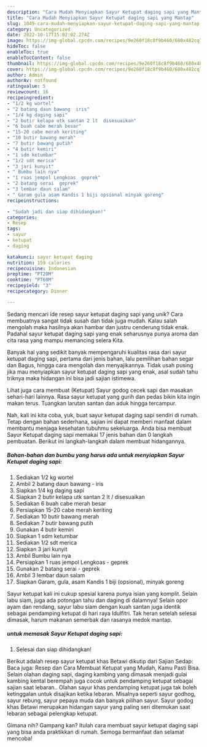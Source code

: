 ```yaml
---
description: "Cara Mudah Menyiapkan Sayur Ketupat daging sapi yang Mantap"
title: "Cara Mudah Menyiapkan Sayur Ketupat daging sapi yang Mantap"
slug: 1049-cara-mudah-menyiapkan-sayur-ketupat-daging-sapi-yang-mantap
category: Uncategorized
date: 2022-10-17T15:02:02.274Z
image: https://img-global.cpcdn.com/recipes/9e260f18c8f9b460/680x482cq70/sayur-ketupat-daging-sapi-foto-resep-utama.jpg
hideToc: false
enableToc: true
enableTocContent: false
thumbnail: https://img-global.cpcdn.com/recipes/9e260f18c8f9b460/680x482cq70/sayur-ketupat-daging-sapi-foto-resep-utama.jpg
cover: https://img-global.cpcdn.com/recipes/9e260f18c8f9b460/680x482cq70/sayur-ketupat-daging-sapi-foto-resep-utama.jpg
author: Admin
authorAv: notfound
ratingvalue: 5
reviewcount: 16
recipeingredient:
- "1/2 kg wortel"
- "2 batang daun bawang  iris"
- "1/4 kg daging sapi"
- "2 butir kelapa utk santan 2 lt  disesuaikan"
- "6 buah cabe merah besar"
- "15-20 cabe merah keriting"
- "10 butir bawang merah"
- "7 butir bawang putih"
- "4 butir kemiri"
- "1 sdm ketumbar"
- "1/2 sdt merica"
- "3 jari kunyit"
- " Bumbu lain nya"
- "1 ruas jempol Lengkoas  geprek"
- "2 batang serai  geprek"
- "3 lembar daun salam"
- " Garam gula asam Kandis 1 biji opsional minyak goreng"
recipeinstructions:

- "Sudah jadi dan siap dihidangkan!"
categories:
- Resep
tags:
- sayur
- ketupat
- daging

katakunci: sayur ketupat daging 
nutrition: 159 calories
recipecuisine: Indonesian
preptime: "PT20M"
cooktime: "PT60M"
recipeyield: "3"
recipecategory: Dinner

---
```





Sedang mencari ide resep sayur ketupat daging sapi yang unik? Cara membuatnya sangat tidak susah dan tidak juga mudah. Kalau salah mengolah maka hasilnya akan hambar dan justru cenderung tidak enak. Padahal sayur ketupat daging sapi yang enak seharusnya punya aroma dan cita rasa yang mampu memancing selera Kita.





Banyak hal yang sedikit banyak mempengaruhi kualitas rasa dari sayur ketupat daging sapi, pertama dari jenis bahan, lalu pemilihan bahan segar dan Bagus, hingga cara mengolah dan menyajikannya. Tidak usah pusing jika mau menyiapkan sayur ketupat daging sapi yang enak,      asal sudah tahu triknya maka hidangan ini bisa jadi sajian istimewa.














Lihat juga cara membuat (Ketupat) Sayur godog cecek sapi dan masakan sehari-hari lainnya. Rasa sayur ketupat yang gurih dan pedas bikin kita ingin makan terus. Tuangkan larutan santan dan aduk hingga tercampur.






Nah, kali ini kita coba, yuk, buat sayur ketupat daging sapi sendiri di rumah. Tetap dengan bahan sederhana, sajian ini dapat memberi manfaat dalam membantu menjaga kesehatan tubuhmu sekeluarga. Anda bisa membuat Sayur Ketupat daging sapi memakai 17 jenis bahan dan 0 langkah pembuatan. Berikut ini langkah-langkah dalam membuat hidangannya.

<!--inarticleads1-->

##### Bahan-bahan dan bumbu yang harus ada untuk menyiapkan Sayur Ketupat daging sapi:

1. Sediakan 1/2 kg wortel
1. Ambil 2 batang daun bawang - iris
1. Siapkan 1/4 kg daging sapi
1. Siapkan 2 butir kelapa utk santan 2 lt / disesuaikan
1. Sediakan 6 buah cabe merah besar
1. Persiapkan 15-20 cabe merah keriting
1. Sediakan 10 butir bawang merah
1. Sediakan 7 butir bawang putih
1. Gunakan 4 butir kemiri
1. Siapkan 1 sdm ketumbar
1. Sediakan 1/2 sdt merica
1. Siapkan 3 jari kunyit
1. Ambil  Bumbu lain nya
1. Persiapkan 1 ruas jempol Lengkoas - geprek
1. Gunakan 2 batang serai - geprek
1. Ambil 3 lembar daun salam
1. Siapkan  Garam, gula, asam Kandis 1 biji (opsional), minyak goreng


Sayur ketupat kali ini cukup spesial karena punya isian yang komplit. Selain labu siam, juga ada potongan tahu dan daging di dalamnya! Selain opor ayam dan rendang, sayur labu siam dengan kuah santan juga identik sebagai pendamping ketupat di hari raya Idulfitri. Tak heran setelah selesai dimasak, harum makanan semerbak dan rasanya medok mantap. 

<!--inarticleads2-->

#####  untuk memasak Sayur Ketupat daging sapi:


1. Selesai dan siap dihidangkan!

Berikut adalah resep sayur ketupat khas Betawi dikutip dari Sajian Sedap: Baca juga: Resep dan Cara Membuat Ketupat yang Mudah, Kamu Pasti Bisa. Selain olahan daging sapi, daging kambing yang dimasak menjadi gulai kambing kental berempah juga cocok untuk pendamping ketupat sebagai sajian saat lebaran.. Olahan sayur khas pendamping ketupat juga tak boleh ketinggalan untuk disajikan ketika lebaran. Misalnya seperti sayur godhog, sayur rebung, sayur pepaya muda dan banyak pilihan sayur. Sayur godog khas Betawi merupakan hidangan sayur yang paling seri ditemukan saat lebaran sebagai pelengkap ketupat. 

Gimana nih? Gampang kan? Itulah cara membuat sayur ketupat daging sapi yang bisa anda praktikkan di rumah. Semoga bermanfaat dan selamat mencoba!
